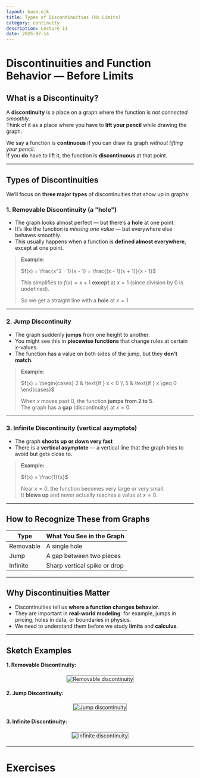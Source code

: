 ```yaml
---
layout: base.njk
title: Types of Discontinuities (No Limits)
category: continuity
description: Lecture 11
date: 2025-07-14
---
```


# Discontinuities and Function Behavior — Before Limits

## What is a Discontinuity?

A **discontinuity** is a place on a graph where the function is *not connected smoothly*.  
Think of it as a place where you have to **lift your pencil** while drawing the graph.

We say a function is **continuous** if you can draw its graph *without lifting your pencil*.  
If you **do** have to lift it, the function is **discontinuous** at that point.

---

## Types of Discontinuities

We’ll focus on **three major types** of discontinuities that show up in graphs:

### 1. Removable Discontinuity (a "hole")

- The graph looks almost perfect — but there’s a **hole** at one point.
- It’s like the function is *missing one value* — but everywhere else behaves smoothly.
- This usually happens when a function is **defined almost everywhere**, except at one point.

> **Example:**
>
> $f(x) = \frac{x^2 - 1}{x - 1} = \frac{(x - 1)(x + 1)}{x - 1}$
>
> This simplifies to $f(x) = x + 1$ **except** at $x = 1$ (since division by 0 is undefined).
>
> So we get a straight line with a **hole** at $x = 1$.

---

### 2. Jump Discontinuity

- The graph suddenly **jumps** from one height to another.
- You might see this in **piecewise functions** that change rules at certain $x$-values.
- The function has a value on both sides of the jump, but they **don’t match**.

> **Example:**
>
> $f(x) = \begin{cases}
2 & \text{if } x < 0 \\
5 & \text{if } x \geq 0
\end{cases}$
>
> When $x$ moves past 0, the function **jumps from 2 to 5**.  
> The graph has a **gap** (discontinuity) at $x = 0$.

---

### 3. Infinite Discontinuity (vertical asymptote)

- The graph **shoots up or down very fast**
- There is a **vertical asymptote** — a vertical line that the graph tries to avoid but gets close to.

> **Example:**
>
> $f(x) = \frac{1}{x}$
>
> Near $x = 0$, the function becomes very large or very small.  
> It **blows up** and never actually reaches a value at $x = 0$.

---

## How to Recognize These from Graphs

| Type                 | What You See in the Graph     |
|----------------------|-------------------------------|
| Removable            | A single hole                 |
| Jump                 | A gap between two pieces      |
| Infinite             | Sharp vertical spike or drop  |

---

## Why Discontinuities Matter

- Discontinuities tell us **where a function changes behavior**.
- They are important in **real-world modeling**: for example, jumps in pricing, holes in data, or boundaries in physics.
- We need to understand them before we study **limits** and **calculus**.

---

## Sketch Examples

**1. Removable Discontinuity:**

<div style="text-align:center; margin: 20px 0;">
    <img src="/images/11-removable-hole.png" alt="Removable discontinuity" style="max-width: 60%; border: 1px solid gray;">
</div>

**2. Jump Discontinuity:**

<div style="text-align:center; margin: 20px 0;">
    <img src="/images/11-jump.png" alt="Jump discontinuity" style="max-width: 60%; border: 1px solid gray;">
</div>

**3. Infinite Discontinuity:**

<div style="text-align:center; margin: 20px 0;">
    <img src="/images/11-infinite.png" alt="Infinite discontinuity" style="max-width: 60%; border: 1px solid gray;">
</div>

---

# Exercises



